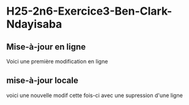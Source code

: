 # H25-2n6-Exercice3-Ben-Clark-Ndayisaba

## Mise-à-jour en ligne
Voici une première modification en ligne

## mise-à-jour locale
voici une nouvelle modif 
cette fois-ci avec une supression d'une ligne 